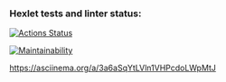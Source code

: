 ### Hexlet tests and linter status:
[![Actions Status](https://github.com/Cross-sama/frontend-project-44/actions/workflows/hexlet-check.yml/badge.svg)](https://github.com/Cross-sama/frontend-project-44/actions)

[![Maintainability](https://api.codeclimate.com/v1/badges/3e4885551efbbffadf18/maintainability)](https://codeclimate.com/github/Cross-sama/frontend-project-44/maintainability)

https://asciinema.org/a/3a6aSqYtLVln1VHPcdoLWpMtJ